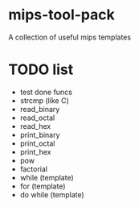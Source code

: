 # mips-tool-pack
A collection of useful mips templates

# TODO list
- test done funcs
- strcmp (like C)
- read_binary
- read_octal
- read_hex
- print_binary
- print_octal
- print_hex
- pow
- factorial
- while (template)
- for (template)
- do while (template)
